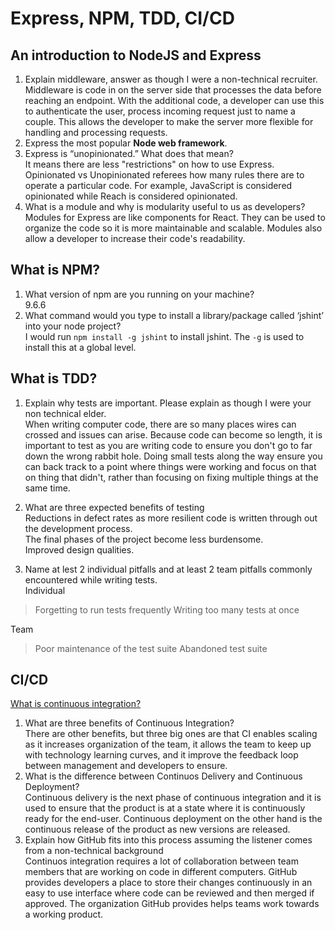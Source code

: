 # Express, NPM, TDD, CI/CD

## An introduction to NodeJS and Express

1. Explain middleware, answer as though I were a non-technical recruiter.<br>
Middleware is code in on the server side that processes the data before reaching an endpoint. With the additional code, a developer can use this to authenticate the user, process incoming request just to name a couple. This allows the developer to make the server more flexible for handling and processing requests.
2. Express the most popular **Node web framework**.
3. Express is “unopinionated.” What does that mean?<br>
It means there are less "restrictions" on how to use Express. Opinionated vs Unopinionated referees how many rules there are to operate a particular code. For example, JavaScript is considered opinionated while Reach is considered opinionated.
4. What is a module and why is modularity useful to us as developers?<br>
Modules for Express are like components for React. They can be used to organize the code so it is more maintainable and scalable. Modules also allow a developer to increase their code's readability.

## What is NPM?

1. What version of npm are you running on your machine?<br>
9.6.6
2. What command would you type to install a library/package called ‘jshint’ into your node project?<br>
I would run `npm install -g jshint` to install jshint. The `-g` is used to install this at a global level.

## What is TDD?

1. Explain why tests are important. Please explain as though I were your non technical elder.<br>
When writing computer code, there are so many places wires can crossed and issues can arise. Because code can become so length, it is important to test as you are writing code to ensure you don't go to far down the wrong rabbit hole. Doing small tests along the way ensure you can back track to a point where things were working and focus on that on thing that didn't, rather than focusing on fixing multiple things at the same time.

2. What are three expected benefits of testing<br>
Reductions in defect rates as more resilient code is written through out the development process.<br>
The final phases of the project become less burdensome.<br>
Improved design qualities.
3. Name at lest 2 individual pitfalls and at least 2 team pitfalls commonly encountered while writing tests.<br>
Individual

> Forgetting to run tests frequently
> Writing too many tests at once

Team

> Poor maintenance of the test suite
> Abandoned test suite

## CI/CD

[What is continuous integration?](https://www.atlassian.com/continuous-delivery/continuous-integration)

1. What are three benefits of Continuous Integration?<br>
There are other benefits, but three big ones are that CI enables scaling as it increases organization of the team, it allows the team to keep up with technology learning curves, and it improve the feedback loop between management and developers to ensure.
2. What is the difference between Continuos Delivery and Continuous Deployment?<br>
Continuous delivery is the next phase of continuous integration and it is used to ensure that the product is at a state where it is continuously ready for the end-user. Continuous deployment on the other hand is the continuous release of the product as new versions are released.
3. Explain how GitHub fits into this process assuming the listener comes from a non-technical background<br>
Continuos integration requires a lot of collaboration between team members that are working on code in different computers. GitHub provides developers a place to store their changes continuously in an easy to use interface where code can be reviewed and then merged if approved. The organization GitHub provides helps teams work towards a working product.  
